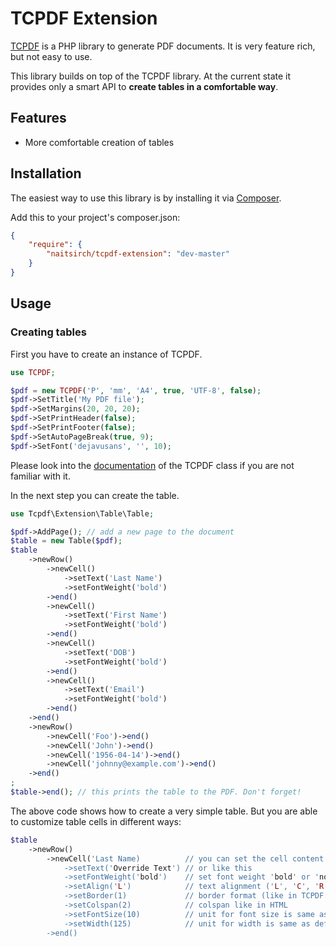 # TCPDF Extension

[TCPDF](http://www.tcpdf.org) is a PHP library to generate PDF documents. It is very
feature rich, but not easy to use.

This library builds on top of the TCPDF library. At the current state it provides
only a smart API to **create tables in a comfortable way**.

## Features

* More comfortable creation of tables

## Installation

The easiest way to use this library is by installing it via
[Composer](http://getcomposer.org/download/).

Add this to your project's composer.json:

```json
{
    "require": {
        "naitsirch/tcpdf-extension": "dev-master"
    }
}
```

## Usage

### Creating tables

First you have to create an instance of TCPDF.

```php
use TCPDF;

$pdf = new TCPDF('P', 'mm', 'A4', true, 'UTF-8', false);
$pdf->SetTitle('My PDF file');
$pdf->SetMargins(20, 20, 20);
$pdf->SetPrintHeader(false);
$pdf->SetPrintFooter(false);
$pdf->SetAutoPageBreak(true, 9);
$pdf->SetFont('dejavusans', '', 10);
```

Please look into the [documentation](http://www.tcpdf.org/doc/code/classTCPDF.html)
of the TCPDF class if you are not familiar with it.

In the next step you can create the table.

```php
use Tcpdf\Extension\Table\Table;

$pdf->AddPage(); // add a new page to the document
$table = new Table($pdf);
$table
    ->newRow()
        ->newCell()
            ->setText('Last Name')
            ->setFontWeight('bold')
        ->end()
        ->newCell()
            ->setText('First Name')
            ->setFontWeight('bold')
        ->end()
        ->newCell()
            ->setText('DOB')
            ->setFontWeight('bold')
        ->end()
        ->newCell()
            ->setText('Email')
            ->setFontWeight('bold')
        ->end()
    ->end()
    ->newRow()
        ->newCell('Foo')->end()
        ->newCell('John')->end()
        ->newCell('1956-04-14')->end()
        ->newCell('johnny@example.com')->end()
    ->end()
;
$table->end(); // this prints the table to the PDF. Don't forget!
```

The above code shows how to create a very simple table. But you are able to customize
table cells in different ways:

```php
$table
    ->newRow()
        ->newCell('Last Name)          // you can set the cell content like this
            ->setText('Override Text') // or like this
            ->setFontWeight('bold')    // set font weight 'bold' or 'normal'
            ->setAlign('L')            // text alignment ('L', 'C', 'R' or 'J')
            ->setBorder(1)             // border format (like in TCPDF::MultiCell)
            ->setColspan(2)            // colspan like in HTML
            ->setFontSize(10)          // unit for font size is same as defined in TCPDF
            ->setWidth(125)            // unit for width is same as defined in TCPDF
        ->end()
```

####